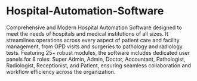 # Hospital-Automation-Software
Comprehensive and Modern Hospital Automation Software designed to meet the needs of hospitals and medical institutions of all sizes. It streamlines operations across every aspect of patient care and facility management, from OPD visits and surgeries to pathology and radiology tests. Featuring 25+ robust modules, the software includes dedicated user panels for 8 roles: Super Admin, Admin, Doctor, Accountant, Pathologist, Radiologist, Receptionist, and Patient, ensuring seamless collaboration and workflow efficiency across the organization.
